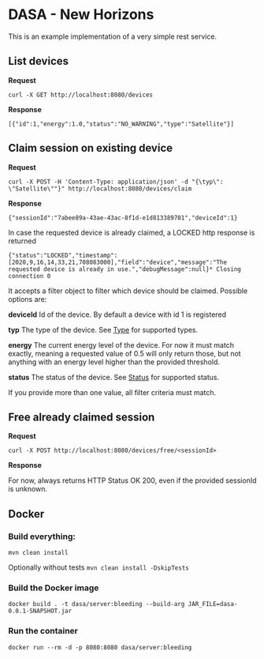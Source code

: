 # DASA - New Horizons

This is an example implementation of a very simple rest service.

## List devices

**Request**

`curl -X GET http://localhost:8080/devices`

**Response**

`[{"id":1,"energy":1.0,"status":"NO_WARNING","type":"Satellite"}]`

## Claim session on existing device


**Request**

```
curl -X POST -H 'Content-Type: application/json' -d "{\typ\": \"Satellite\""}" http://localhost:8080/devices/claim
```

**Response**

```
{"sessionId":"7abee89a-43ae-43ac-8f1d-e1d813389701","deviceId":1}
```


In case the requested device is already claimed, a LOCKED http response is returned
```
{"status":"LOCKED","timestamp":[2020,9,16,14,33,21,708083000],"field":"device","message":"The requested device is already in use.","debugMessage":null}* Closing connection 0
```

It accepts a filter object to filter which device should be claimed.
Possible options are:

**deviceId** Id of the device. 
By default a device with id 1 is registered

**typ** The type of the device. 
See [Type](blob/master/src/main/java/com/example/test/model/Type.java) for supported types. 

**energy** The current energy level of the device. 
For now it must match exactly, meaning a requested value of 0.5 will only return those, but not anything with an energy level higher than the provided threshold.

**status** The status of the device. 
See [Status](blob/master/src/main/java/com/example/test/model/Status.java) for supported status.

If you provide more than one value, all filter criteria must match.

## Free already claimed session

**Request**
```
curl -X POST http://localhost:8080/devices/free/<sessionId>
```

**Response**

For now, always returns HTTP Status OK 200, even if the provided sessionId is unknown.


## Docker

### Build everything:

`mvn clean install`

Optionally without tests
`mvn clean install -DskipTests`

### Build the Docker image

`docker build . -t dasa/server:bleeding --build-arg JAR_FILE=dasa-0.0.1-SNAPSHOT.jar`

### Run the container

`docker run --rm -d -p 8080:8080 dasa/server:bleeding`

